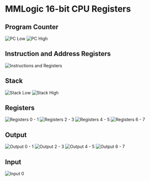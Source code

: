 # MMLogic 16-bit CPU Registers

## Program Counter
![PC Low][pcLow]
![PC High][pcHigh]

## Instruction and Address Registers
![Instructions and Registers][instruct]

## Stack
![Stack Low][stackLow]
![Stack High][stackHigh]

## Registers
![Registers 0 - 1][register01]
![Registers 2 - 3][register23]
![Registers 4 - 5][register45]
![Registers 6 - 7][register67]

## Output
![Output 0 - 1][output01]
![Output 2 - 3][output23]
![Output 4 - 5][output45]
![Output 6 - 7][output67]

## Input
![Input 0][input0]





[pcLow]: https://grexel.github.io/JCompiler/MML_16bit/Registers/PCLow.JPG "PC Low Byte"
[pcHigh]: https://grexel.github.io/JCompiler/MML_16bit/Registers/PCHigh.JPG "PC High Byte"
[stackLow]: https://grexel.github.io/JCompiler/MML_16bit/Registers/StackLow.JPG "Stack Low Byte"
[stackHigh]: https://grexel.github.io/JCompiler/MML_16bit/Registers/StackHigh.JPG "Stack High Byte"
[instruct]: https://grexel.github.io/JCompiler/MML_16bit/Registers/InstructionAndAddress.JPG "InstructionAndAddress"
[register01]: https://grexel.github.io/JCompiler/MML_16bit/Registers/Register01.JPG "Registers 0 - 1"
[register23]: https://grexel.github.io/JCompiler/MML_16bit/Registers/Register23.JPG "Registers 2 - 3"
[register45]: https://grexel.github.io/JCompiler/MML_16bit/Registers/Register45.JPG "Registers 4 - 5"
[register67]: https://grexel.github.io/JCompiler/MML_16bit/Registers/Register67.JPG "Registers 6 - 7"
[output01]: https://grexel.github.io/JCompiler/MML_16bit/Registers/Output01.JPG "Registers 0 - 1"
[output23]: https://grexel.github.io/JCompiler/MML_16bit/Registers/Output23.JPG "Registers 2 - 3"
[output45]: https://grexel.github.io/JCompiler/MML_16bit/Registers/Output45.JPG "Registers 4 - 5"
[output67]: https://grexel.github.io/JCompiler/MML_16bit/Registers/Output67.JPG "Registers 6 - 7"
[input0]: https://grexel.github.io/JCompiler/MML_16bit/Registers/Input0.JPG "Input 0"